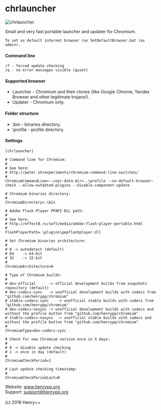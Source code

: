 # chrlauncher

![chrlauncher](http://www.henrypp.org/images/chrlauncher.jpg)

Small and very fast portable launcher and updater for Chromium.

```
To set as default internet browser run SetDefaultBrowser.bat (as admin).
```

#### Command line
```
/f - forced update checking
/q - no error messages visible (quiet)
```
#### Supported browser
- Launcher - Chromium and their clones (like Google Chrome, Yandex Browser and other legitimate trojans!).
- Updater - Chromium only.

#### Folder structure
- \bin - binaries directory.
- \profile - profile directory.

#### Settings
~~~
[chrlauncher]

# Command line for Chromium:
#
# See here:
# http://peter.sh/experiments/chromium-command-line-switches/
#
ChromiumCommandLine=--user-data-dir=..\profile --no-default-browser-check --allow-outdated-plugins --disable-component-update

# Chromium binaries directory:
#
ChromiumDirectory=.\bin

# Adobe Flash Player PPAPI DLL path:
#
# See here:
# http://effect8.ru/soft/media/adobe-flash-player-portable.html
#
FlashPlayerPath=.\plugins\pepflashplayer.dll

# Set Chromium binaries architecture:
#
# 0	-> autodetect (default)
# 64	-> 64-bit
# 32	-> 32-bit
#
ChromiumArchitecture=0

# Type of Chromium builds:
#
# dev-official		-> official development builds from snapshots repository (default)
# dev-codecs-sync	-> unofficial development builds with codecs from "github.com/henrypp/chromium"
# stable-codecs-sync	-> unofficial stable builds with codecs from "github.com/henrypp/chromium"
# dev-codecs-nosync	-> unofficial development builds with codecs and without the profile button from "github.com/henrypp/chromium"
# stable-codecs-nosync	-> unofficial stable builds with codecs and without the profile button from "github.com/henrypp/chromium"
#
ChromiumType=dev-codecs-sync

# Check for new Chromium version once in X days:
#
# 0	-> disable update checking
# 1	-> once in day (default)
#
ChromiumCheckPeriod=1

# Last update checking timestamp:
#
ChromiumCheckPeriodLast=0
~~~
Website: www.henrypp.org<br />
Support: support@henrypp.org<br />
<br />
(c) 2016 Henry++
